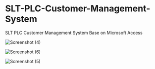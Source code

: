 # SLT-PLC-Customer-Management-System
SLT PLC Customer Management System Base on Microsoft Access

![Screenshot (4)](https://user-images.githubusercontent.com/46102435/128463098-59d16bb7-059e-4645-aebb-056ad806fb36.png)

![Screenshot (6)](https://user-images.githubusercontent.com/46102435/128463108-a89b3431-7cd4-48e3-aa7d-7f9173059966.png)

![Screenshot (5)](https://user-images.githubusercontent.com/46102435/128463103-bc0a32cd-b6ca-43ff-a4ef-78c5a37f5a70.png)


